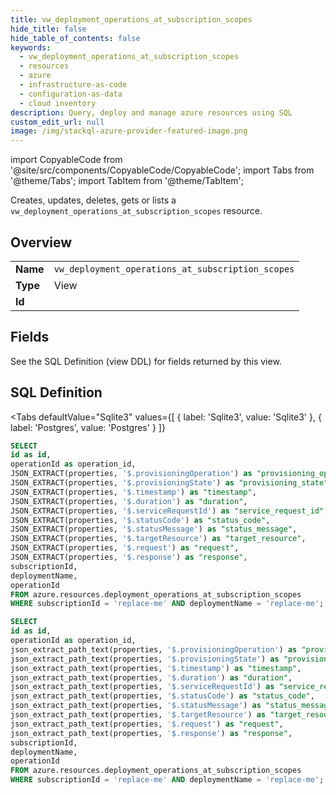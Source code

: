 ```yaml
--- 
title: vw_deployment_operations_at_subscription_scopes
hide_title: false
hide_table_of_contents: false
keywords:
  - vw_deployment_operations_at_subscription_scopes
  - resources
  - azure
  - infrastructure-as-code
  - configuration-as-data
  - cloud inventory
description: Query, deploy and manage azure resources using SQL
custom_edit_url: null
image: /img/stackql-azure-provider-featured-image.png
---
```


import CopyableCode from '@site/src/components/CopyableCode/CopyableCode';
import Tabs from '@theme/Tabs';
import TabItem from '@theme/TabItem';

Creates, updates, deletes, gets or lists a <code>vw_deployment_operations_at_subscription_scopes</code> resource.

## Overview
<table><tbody>
<tr><td><b>Name</b></td><td><code>vw_deployment_operations_at_subscription_scopes</code></td></tr>
<tr><td><b>Type</b></td><td>View</td></tr>
<tr><td><b>Id</b></td><td><CopyableCode code="azure.resources.vw_deployment_operations_at_subscription_scopes" /></td></tr>
</tbody></table>

## Fields

See the SQL Definition (view DDL) for fields returned by this view.

## SQL Definition

<Tabs
defaultValue="Sqlite3"
values={[
{ label: 'Sqlite3', value: 'Sqlite3' },
{ label: 'Postgres', value: 'Postgres' }
]}
>
<TabItem value="Sqlite3">

```sql
SELECT
id as id,
operationId as operation_id,
JSON_EXTRACT(properties, '$.provisioningOperation') as "provisioning_operation",
JSON_EXTRACT(properties, '$.provisioningState') as "provisioning_state",
JSON_EXTRACT(properties, '$.timestamp') as "timestamp",
JSON_EXTRACT(properties, '$.duration') as "duration",
JSON_EXTRACT(properties, '$.serviceRequestId') as "service_request_id",
JSON_EXTRACT(properties, '$.statusCode') as "status_code",
JSON_EXTRACT(properties, '$.statusMessage') as "status_message",
JSON_EXTRACT(properties, '$.targetResource') as "target_resource",
JSON_EXTRACT(properties, '$.request') as "request",
JSON_EXTRACT(properties, '$.response') as "response",
subscriptionId,
deploymentName,
operationId
FROM azure.resources.deployment_operations_at_subscription_scopes
WHERE subscriptionId = 'replace-me' AND deploymentName = 'replace-me';
```

</TabItem>
<TabItem value="Postgres">

```sql
SELECT
id as id,
operationId as operation_id,
json_extract_path_text(properties, '$.provisioningOperation') as "provisioning_operation",
json_extract_path_text(properties, '$.provisioningState') as "provisioning_state",
json_extract_path_text(properties, '$.timestamp') as "timestamp",
json_extract_path_text(properties, '$.duration') as "duration",
json_extract_path_text(properties, '$.serviceRequestId') as "service_request_id",
json_extract_path_text(properties, '$.statusCode') as "status_code",
json_extract_path_text(properties, '$.statusMessage') as "status_message",
json_extract_path_text(properties, '$.targetResource') as "target_resource",
json_extract_path_text(properties, '$.request') as "request",
json_extract_path_text(properties, '$.response') as "response",
subscriptionId,
deploymentName,
operationId
FROM azure.resources.deployment_operations_at_subscription_scopes
WHERE subscriptionId = 'replace-me' AND deploymentName = 'replace-me';
```

</TabItem>
</Tabs>
